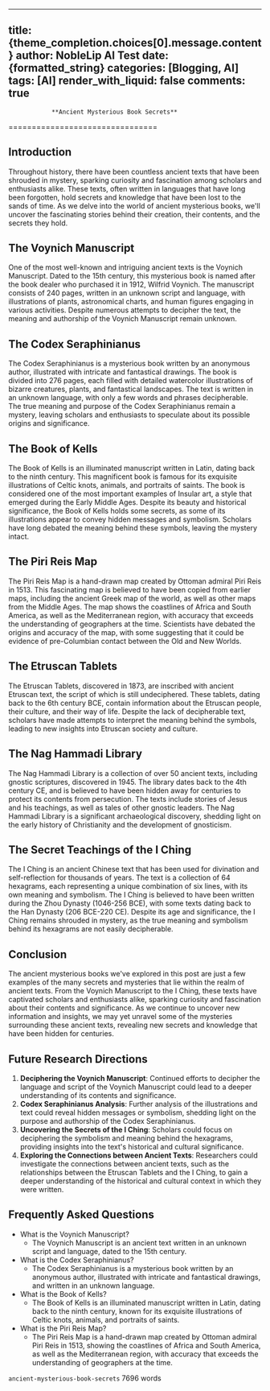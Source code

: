 
---
title: {theme_completion.choices[0].message.content}
author: NobleLip AI Test
date: {formatted_string}
categories: [Blogging, AI]
tags: [AI]
render_with_liquid: false
comments: true
---
			
				**Ancient Mysterious Book Secrets**
================================

**Introduction**
---------------

Throughout history, there have been countless ancient texts that have been shrouded in mystery, sparking curiosity and fascination among scholars and enthusiasts alike. These texts, often written in languages that have long been forgotten, hold secrets and knowledge that have been lost to the sands of time. As we delve into the world of ancient mysterious books, we'll uncover the fascinating stories behind their creation, their contents, and the secrets they hold.

**The Voynich Manuscript**
------------------------

One of the most well-known and intriguing ancient texts is the Voynich Manuscript. Dated to the 15th century, this mysterious book is named after the book dealer who purchased it in 1912, Wilfrid Voynich. The manuscript consists of 240 pages, written in an unknown script and language, with illustrations of plants, astronomical charts, and human figures engaging in various activities. Despite numerous attempts to decipher the text, the meaning and authorship of the Voynich Manuscript remain unknown.

**The Codex Seraphinianus**
--------------------------


The Codex Seraphinianus is a mysterious book written by an anonymous author, illustrated with intricate and fantastical drawings. The book is divided into 276 pages, each filled with detailed watercolor illustrations of bizarre creatures, plants, and fantastical landscapes. The text is written in an unknown language, with only a few words and phrases decipherable. The true meaning and purpose of the Codex Seraphinianus remain a mystery, leaving scholars and enthusiasts to speculate about its possible origins and significance.

**The Book of Kells**
-------------------

The Book of Kells is an illuminated manuscript written in Latin, dating back to the ninth century. This magnificent book is famous for its exquisite illustrations of Celtic knots, animals, and portraits of saints. The book is considered one of the most important examples of Insular art, a style that emerged during the Early Middle Ages. Despite its beauty and historical significance, the Book of Kells holds some secrets, as some of its illustrations appear to convey hidden messages and symbolism. Scholars have long debated the meaning behind these symbols, leaving the mystery intact.

**The Piri Reis Map**
-------------------

The Piri Reis Map is a hand-drawn map created by Ottoman admiral Piri Reis in 1513. This fascinating map is believed to have been copied from earlier maps, including the ancient Greek map of the world, as well as other maps from the Middle Ages. The map shows the coastlines of Africa and South America, as well as the Mediterranean region, with accuracy that exceeds the understanding of geographers at the time. Scientists have debated the origins and accuracy of the map, with some suggesting that it could be evidence of pre-Columbian contact between the Old and New Worlds.

**The Etruscan Tablets**
---------------------

The Etruscan Tablets, discovered in 1873, are inscribed with ancient Etruscan text, the script of which is still undeciphered. These tablets, dating back to the 6th century BCE, contain information about the Etruscan people, their culture, and their way of life. Despite the lack of decipherable text, scholars have made attempts to interpret the meaning behind the symbols, leading to new insights into Etruscan society and culture.

**The Nag Hammadi Library**
-------------------------

The Nag Hammadi Library is a collection of over 50 ancient texts, including gnostic scriptures, discovered in 1945. The library dates back to the 4th century CE, and is believed to have been hidden away for centuries to protect its contents from persecution. The texts include stories of Jesus and his teachings, as well as tales of other gnostic leaders. The Nag Hammadi Library is a significant archaeological discovery, shedding light on the early history of Christianity and the development of gnosticism.

**The Secret Teachings of the I Ching**
------------------------------------

The I Ching is an ancient Chinese text that has been used for divination and self-reflection for thousands of years. The text is a collection of 64 hexagrams, each representing a unique combination of six lines, with its own meaning and symbolism. The I Ching is believed to have been written during the Zhou Dynasty (1046-256 BCE), with some texts dating back to the Han Dynasty (206 BCE-220 CE). Despite its age and significance, the I Ching remains shrouded in mystery, as the true meaning and symbolism behind its hexagrams are not easily decipherable.

**Conclusion**
------------

The ancient mysterious books we've explored in this post are just a few examples of the many secrets and mysteries that lie within the realm of ancient texts. From the Voynich Manuscript to the I Ching, these texts have captivated scholars and enthusiasts alike, sparking curiosity and fascination about their contents and significance. As we continue to uncover new information and insights, we may yet unravel some of the mysteries surrounding these ancient texts, revealing new secrets and knowledge that have been hidden for centuries.

**Future Research Directions**
------------------------------

1. **Deciphering the Voynich Manuscript**: Continued efforts to decipher the language and script of the Voynich Manuscript could lead to a deeper understanding of its contents and significance.
2. **Codex Seraphinianus Analysis**: Further analysis of the illustrations and text could reveal hidden messages or symbolism, shedding light on the purpose and authorship of the Codex Seraphinianus.
3. **Uncovering the Secrets of the I Ching**: Scholars could focus on deciphering the symbolism and meaning behind the hexagrams, providing insights into the text's historical and cultural significance.
4. **Exploring the Connections between Ancient Texts**: Researchers could investigate the connections between ancient texts, such as the relationships between the Etruscan Tablets and the I Ching, to gain a deeper understanding of the historical and cultural context in which they were written.

**Frequently Asked Questions**
---------------------------

* What is the Voynich Manuscript?
	+ The Voynich Manuscript is an ancient text written in an unknown script and language, dated to the 15th century.
* What is the Codex Seraphinianus?
	+ The Codex Seraphinianus is a mysterious book written by an anonymous author, illustrated with intricate and fantastical drawings, and written in an unknown language.
* What is the Book of Kells?
	+ The Book of Kells is an illuminated manuscript written in Latin, dating back to the ninth century, known for its exquisite illustrations of Celtic knots, animals, and portraits of saints.
* What is the Piri Reis Map?
	+ The Piri Reis Map is a hand-drawn map created by Ottoman admiral Piri Reis in 1513, showing the coastlines of Africa and South America, as well as the Mediterranean region, with accuracy that exceeds the understanding of geographers at the time.

`ancient-mysterious-book-secrets`
7696 words
